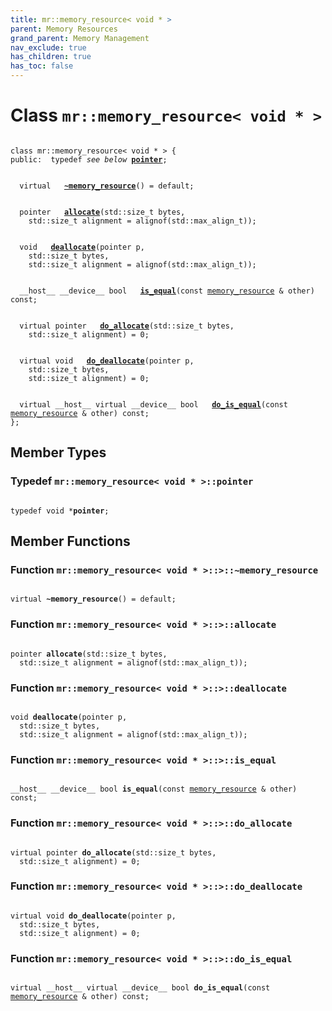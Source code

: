 ```yaml
---
title: mr::memory_resource< void * >
parent: Memory Resources
grand_parent: Memory Management
nav_exclude: true
has_children: true
has_toc: false
---
```


# Class `mr::memory_resource< void * >`

<code class="doxybook">
<span>class mr::memory&#95;resource&lt; void &#42; &gt; {</span>
<span>public:</span><span>&nbsp;&nbsp;typedef <i>see below</i> <b><a href="/api/classes/classmr_1_1memory__resource_3_01void_01_5_01_4.html#typedef-pointer">pointer</a></b>;</span>
<br>
<span>&nbsp;&nbsp;virtual </span><span>&nbsp;&nbsp;<b><a href="/api/classes/classmr_1_1memory__resource_3_01void_01_5_01_4.html#function-~memory_resource">~memory&#95;resource</a></b>() = default;</span>
<br>
<span>&nbsp;&nbsp;pointer </span><span>&nbsp;&nbsp;<b><a href="/api/classes/classmr_1_1memory__resource_3_01void_01_5_01_4.html#function-allocate">allocate</a></b>(std::size_t bytes,</span>
<span>&nbsp;&nbsp;&nbsp;&nbsp;std::size_t alignment = alignof(std::max&#95;align&#95;t));</span>
<br>
<span>&nbsp;&nbsp;void </span><span>&nbsp;&nbsp;<b><a href="/api/classes/classmr_1_1memory__resource_3_01void_01_5_01_4.html#function-deallocate">deallocate</a></b>(pointer p,</span>
<span>&nbsp;&nbsp;&nbsp;&nbsp;std::size_t bytes,</span>
<span>&nbsp;&nbsp;&nbsp;&nbsp;std::size_t alignment = alignof(std::max&#95;align&#95;t));</span>
<br>
<span>&nbsp;&nbsp;__host__ __device__ bool </span><span>&nbsp;&nbsp;<b><a href="/api/classes/classmr_1_1memory__resource_3_01void_01_5_01_4.html#function-is_equal">is&#95;equal</a></b>(const <a href="/api/classes/classmr_1_1memory__resource.html">memory_resource</a> & other) const;</span>
<br>
<span>&nbsp;&nbsp;virtual pointer </span><span>&nbsp;&nbsp;<b><a href="/api/classes/classmr_1_1memory__resource_3_01void_01_5_01_4.html#function-do_allocate">do&#95;allocate</a></b>(std::size_t bytes,</span>
<span>&nbsp;&nbsp;&nbsp;&nbsp;std::size_t alignment) = 0;</span>
<br>
<span>&nbsp;&nbsp;virtual void </span><span>&nbsp;&nbsp;<b><a href="/api/classes/classmr_1_1memory__resource_3_01void_01_5_01_4.html#function-do_deallocate">do&#95;deallocate</a></b>(pointer p,</span>
<span>&nbsp;&nbsp;&nbsp;&nbsp;std::size_t bytes,</span>
<span>&nbsp;&nbsp;&nbsp;&nbsp;std::size_t alignment) = 0;</span>
<br>
<span>&nbsp;&nbsp;virtual __host__ virtual __device__ bool </span><span>&nbsp;&nbsp;<b><a href="/api/classes/classmr_1_1memory__resource_3_01void_01_5_01_4.html#function-do_is_equal">do&#95;is&#95;equal</a></b>(const <a href="/api/classes/classmr_1_1memory__resource.html">memory_resource</a> & other) const;</span>
<span>};</span>
</code>

## Member Types

<h3 id="typedef-pointer">
Typedef <code>mr::memory&#95;resource&lt; void &#42; &gt;::pointer</code>
</h3>

<code class="doxybook">
<span>typedef void *<b>pointer</b>;</span></code>

## Member Functions

<h3 id="function-~memory_resource">
Function <code>mr::memory&#95;resource&lt; void &#42; &gt;::&gt;::~memory&#95;resource</code>
</h3>

<code class="doxybook">
<span>virtual </span><span><b>~memory_resource</b>() = default;</span></code>
<h3 id="function-allocate">
Function <code>mr::memory&#95;resource&lt; void &#42; &gt;::&gt;::allocate</code>
</h3>

<code class="doxybook">
<span>pointer </span><span><b>allocate</b>(std::size_t bytes,</span>
<span>&nbsp;&nbsp;std::size_t alignment = alignof(std::max&#95;align&#95;t));</span></code>
<h3 id="function-deallocate">
Function <code>mr::memory&#95;resource&lt; void &#42; &gt;::&gt;::deallocate</code>
</h3>

<code class="doxybook">
<span>void </span><span><b>deallocate</b>(pointer p,</span>
<span>&nbsp;&nbsp;std::size_t bytes,</span>
<span>&nbsp;&nbsp;std::size_t alignment = alignof(std::max&#95;align&#95;t));</span></code>
<h3 id="function-is_equal">
Function <code>mr::memory&#95;resource&lt; void &#42; &gt;::&gt;::is&#95;equal</code>
</h3>

<code class="doxybook">
<span>__host__ __device__ bool </span><span><b>is_equal</b>(const <a href="/api/classes/classmr_1_1memory__resource.html">memory_resource</a> & other) const;</span></code>
<h3 id="function-do_allocate">
Function <code>mr::memory&#95;resource&lt; void &#42; &gt;::&gt;::do&#95;allocate</code>
</h3>

<code class="doxybook">
<span>virtual pointer </span><span><b>do_allocate</b>(std::size_t bytes,</span>
<span>&nbsp;&nbsp;std::size_t alignment) = 0;</span></code>
<h3 id="function-do_deallocate">
Function <code>mr::memory&#95;resource&lt; void &#42; &gt;::&gt;::do&#95;deallocate</code>
</h3>

<code class="doxybook">
<span>virtual void </span><span><b>do_deallocate</b>(pointer p,</span>
<span>&nbsp;&nbsp;std::size_t bytes,</span>
<span>&nbsp;&nbsp;std::size_t alignment) = 0;</span></code>
<h3 id="function-do_is_equal">
Function <code>mr::memory&#95;resource&lt; void &#42; &gt;::&gt;::do&#95;is&#95;equal</code>
</h3>

<code class="doxybook">
<span>virtual __host__ virtual __device__ bool </span><span><b>do_is_equal</b>(const <a href="/api/classes/classmr_1_1memory__resource.html">memory_resource</a> & other) const;</span></code>

